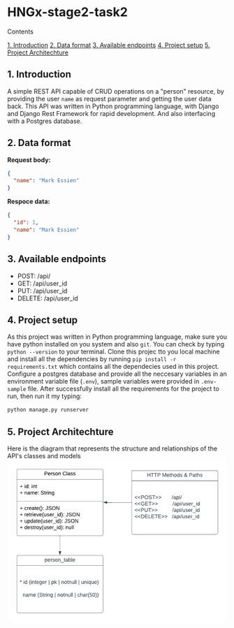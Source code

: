 # HNGx-stage2-task2

Contents

   <!-- [HNGx-stage2-task2](#hngx-stage2-task2) -->

[1. Introduction](#1-introduction)
[2. Data format](#2-data-format)
[3. Available endpoints](#3-available-endpoints)
[4. Project setup](#4-project-setup)
[5. Project Architechture](#5-project-architechture)

## 1. Introduction

A simple REST API capable of CRUD operations on a "person" resource, by providing
the user `name` as request parameter and getting the user data back.
This API was written in Python programming language,
with Django and Django Rest Framework for rapid development.
And also interfacing with a Postgres database.

## 2. Data format

**Request body:**

```json
{
  "name": "Mark Essien"
}
```

**Respoce data:**

```json
{
  "id": 1,
  "name": "Mark Essien"
}
```

## 3. Available endpoints

- POST: /api/
- GET: /api/user_id
- PUT: /api/user_id
- DELETE: /api/user_id

## 4. Project setup

As this project was written in Python programming language, make sure you have python installed on you system and also `git`. You can check by typing `python --version` to your terminal. Clone this projec tto you local machine and install all the dependencies by running `pip install -r requirements.txt` which contains all the dependecies used in this project. Configure a postgres database and provide all the neccesary variables in an environment variable file (`.env`), sample variables were provided in `.env-sample` file. After successfully install all the requirements for the project to run, then run it my typing:

```bash
python manage.py runserver
```

## 5. Project Architechture

Here is the diagram that represents the structure and relationships of the API's classes and models
![UML diagram](./docs/uml.png "a title")
